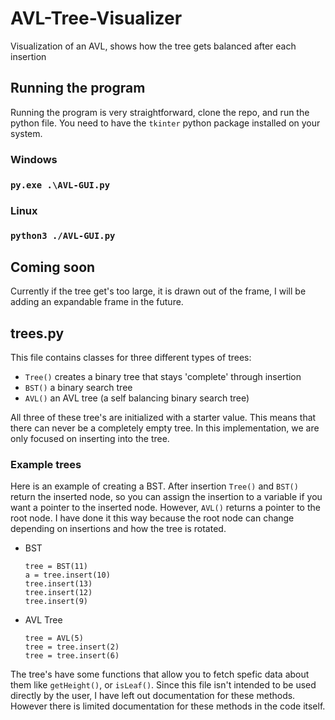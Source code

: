 # AVL-Tree-Visualizer
Visualization of an AVL, shows how the tree gets balanced after each insertion 

## Running the program

Running the program is very straightforward, clone the repo, and run the python file. You need to have the `tkinter` python package installed on your system.

### Windows 
### `py.exe .\AVL-GUI.py`

### Linux
### `python3 ./AVL-GUI.py`

## Coming soon
Currently if the tree get's too large, it is drawn out of the frame, I will be adding an expandable frame in the future. 

## trees.py
This file contains classes for three different types of trees:
* `Tree()` creates a binary tree that stays 'complete' through insertion
* `BST()` a binary search tree
* `AVL()` an AVL tree (a self balancing binary search tree)

All three of these tree's are initialized with a starter value. This means that there can never be a completely empty tree. In this implementation, we are only focused on inserting into the tree. 

### Example trees
Here is an example of creating a BST. After insertion `Tree()` and `BST()`  return the inserted node, so you can assign the insertion to a variable if you want a pointer to the inserted node. However, `AVL()` returns a pointer to the root node. I have done it this way because the root node can change depending on insertions and how the tree is rotated.

* BST
    ``` 
    tree = BST(11)
    a = tree.insert(10)
    tree.insert(13)
    tree.insert(12)
    tree.insert(9)
    ```

* AVL Tree
    ```
    tree = AVL(5)
    tree = tree.insert(2)
    tree = tree.insert(6) 
    ```


The tree's have some functions that allow you to fetch spefic data about them like `getHeight()`, or `isLeaf()`. Since this file isn't intended to be used directly by the user, I have left out documentation for these methods. However there is limited documentation for these methods in the code itself. 
